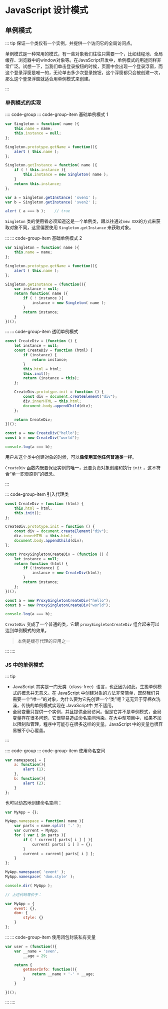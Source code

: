 # JavaScript 设计模式

## 单例模式

::: tip 保证一个类仅有一个实例，并提供一个访问它的全局访问点。

单例模式是一种常用的模式，有一些对象我们往往只需要一个，比如线程池、全局缓存、浏览器中的window对象等。在JavaScript开发中，单例模式的用途同样非常广泛。试想一下，当我们单击登录按钮的时候，页面中会出现一个登录浮窗，而这个登录浮窗是唯一的，无论单击多少次登录按钮，这个浮窗都只会被创建一次，那么这个登录浮窗就适合用单例模式来创建。

:::

### 单例模式的实现

:::: code-group
::: code-group-item 基础单例模式 1

```js
var Singleton = function( name ){
    this.name = name;
    this.instance = null;
};

Singleton.prototype.getName = function(){
    alert ( this.name );
};

Singleton.getInstance = function( name ){
    if ( ! this.instance ){
        this.instance = new Singleton( name );
    }
    return this.instance;
};

var a = Singleton.getInstance( 'sven1' );
var b = Singleton.getInstance( 'sven2' );

alert ( a === b );    // true
```

`Singleton` 类的使用者必须知道这是一个单例类，跟以往通过`new XXX`的方式来获取对象不同，这里偏要使用 `Singleton.getInstance` 来获取对象。

:::
::: code-group-item 基础单例模式 2

```js
var Singleton = function( name ){
    this.name = name;
};

Singleton.prototype.getName = function(){
    alert ( this.name );
};

Singleton.getInstance = (function(){
    var instance = null;
    return function( name ){
        if ( ! instance ){
            instance = new Singleton( name );
        }
        return instance;
    }
})();
```

:::
::: code-group-item 透明单例模式

```js
const CreateDiv = (function () {
    let instance = null;
    const CreateDiv = function (html) {
        if (instance) {
            return instance;
        }
        this.html = html;
        this.init();
        return (instance = this);
    };

    CreateDiv.prototype.init = function () {
        const div = document.createElement("div");
        div.innerHTML = this.html;
        document.body.appendChild(div);
    };

    return CreateDiv;
})();

const a = new CreateDiv("hello");
const b = new CreateDiv("world");

console.log(a === b);
```

用户从这个类中创建对象的时候，可以**像使用其他任何普通类一样**。

`CreateDiv` 函数内既要保证实例的唯一，还要负责对象创建和执行 `init` ，这不符合“单一职责原则”的概念。

:::

::: code-group-item 引入代理类

```js
const CreateDiv = function (html) {
    this.html = html;
    this.init();
};

CreateDiv.prototype.init = function () {
    const div = document.createElement("div");
    div.innerHTML = this.html;
    document.body.appendChild(div);
};

const ProxySingletonCreateDiv = (function () {
    let instance = null;
    return function (html) {
        if (!instance) {
            instance = new CreateDiv(html);
        }
        return instance;
    };
})();

const a = new ProxySingletonCreateDiv("hello");
const b = new ProxySingletonCreateDiv("world");

console.log(a === b);
```

`CreateDiv` 变成了一个普通的类，它跟 `proxySingletonCreateDiv` 组合起来可以达到单例模式的效果。

> 本例是缓存代理的应用之一

:::
::::

### JS 中的单例模式

::: tip 

-  JavaScript 其实是一门无类（class-free）语言，也正因为如此，生搬单例模式的概念并无意义。在 JavaScript 中创建对象的方法非常简单，既然我们只需要一个“唯一”的对象，为什么要为它先创建一个“类”呢？这无异于穿棉衣洗澡，传统的单例模式实现在 JavaScript中 并不适用。
- 全局变量只提供一个实例，并且提供全局访问。但是它并不是单例模式，全局变量存在很多问题，它很容易造成命名空间污染。在大中型项目中，如果不加以限制和管理，程序中可能存在很多这样的变量。JavaScript 中的变量也很容易被不小心覆盖。

:::

:::: code-group
::: code-group-item 使用命名空间

```js
var namespace1 = {
    a: function(){
        alert (1);
    },
    b: function(){
        alert (2);
    }
};
```

也可以动态地创建命名空间：

```js
var MyApp = {};

MyApp.namespace = function( name ){
    var parts = name.split( '.' );
    var current = MyApp;
    for ( var i in parts ){
        if ( ! current[ parts[ i ] ] ){
            current[ parts[ i ] ] = {};
        }
        current = current[ parts[ i ] ];
    }
};

MyApp.namespace( 'event' );
MyApp.namespace( 'dom.style' );

console.dir( MyApp );

// 上述代码等价于：

var MyApp = {
    event: {},
    dom: {
        style: {}
    }
};
```

:::
::: code-group-item 使用闭包封装私有变量

```js
var user = (function(){
    var __name = 'sven',
        __age = 29;

    return {
        getUserInfo: function(){
            return __name + '-' + __age;
        }
    }

})();
```

:::
::::
